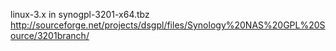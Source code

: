linux-3.x in synogpl-3201-x64.tbz
http://sourceforge.net/projects/dsgpl/files/Synology%20NAS%20GPL%20Source/3201branch/
